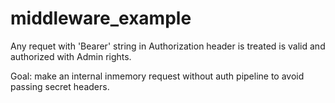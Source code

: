 # middleware_example

Any requet with 'Bearer' string in Authorization header is treated is valid and authorized with Admin rights.

Goal: make an internal inmemory request without auth pipeline to avoid passing secret headers.
